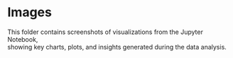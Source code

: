 # Images

This folder contains screenshots of visualizations from the Jupyter Notebook,  
showing key charts, plots, and insights generated during the data analysis.
